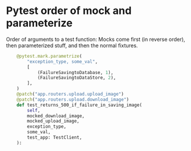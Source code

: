 Pytest order of mock and parameterize
===

Order of arguments to a test function: Mocks come first (in reverse order), then parameterized stuff, and then the normal fixtures.

```python
    @pytest.mark.parametrize(
        "exception_type, some_val",
        [
            (FailureSavingtoDatabase, 1),
            (FailureSavingtoDataStore, 2),
        ],
    )
    @patch("app.routers.upload.upload_image")
    @patch("app.routers.upload.download_image")
    def test_returns_500_if_failure_in_saving_image(
        self,
        mocked_download_image,
        mocked_upload_image,
        exception_type,
        some_val,
        test_app: TestClient,
    ):
```
